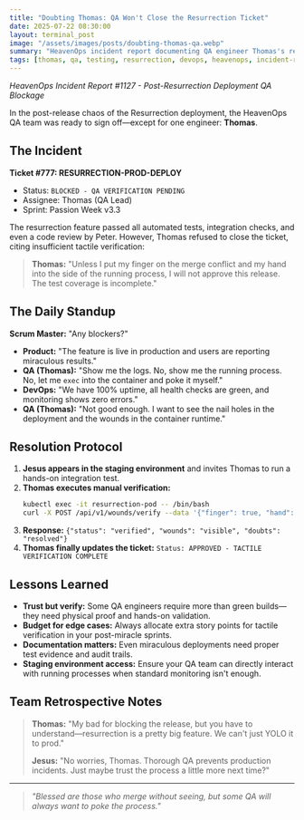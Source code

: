 ```yaml
---
title: "Doubting Thomas: QA Won't Close the Resurrection Ticket"
date: 2025-07-22 08:30:00
layout: terminal_post
image: "/assets/images/posts/doubting-thomas-qa.webp"
summary: "HeavenOps incident report documenting QA engineer Thomas's refusal to approve resurrection deployment without tactile verification protocols."
tags: [thomas, qa, testing, resurrection, devops, heavenops, incident-report, verification]
---
```


*HeavenOps Incident Report #1127 - Post-Resurrection Deployment QA Blockage*

In the post-release chaos of the Resurrection deployment, the HeavenOps QA team was ready to sign off—except for one engineer: **Thomas**.

## The Incident

**Ticket #777: RESURRECTION-PROD-DEPLOY**
- Status: `BLOCKED - QA VERIFICATION PENDING`
- Assignee: Thomas (QA Lead)
- Sprint: Passion Week v3.3

The resurrection feature passed all automated tests, integration checks, and even a code review by Peter. However, Thomas refused to close the ticket, citing insufficient tactile verification:

> **Thomas:** "Unless I put my finger on the merge conflict and my hand into the side of the running process, I will not approve this release. The test coverage is incomplete."

## The Daily Standup

**Scrum Master:** "Any blockers?"

- **Product:** "The feature is live in production and users are reporting miraculous results."
- **QA (Thomas):** "Show me the logs. No, show me the running process. No, let me `exec` into the container and poke it myself."
- **DevOps:** "We have 100% uptime, all health checks are green, and monitoring shows zero errors."
- **QA (Thomas):** "Not good enough. I want to see the nail holes in the deployment and the wounds in the container runtime."

## Resolution Protocol

1. **Jesus appears in the staging environment** and invites Thomas to run a hands-on integration test.
2. **Thomas executes manual verification:**
   ```bash
   kubectl exec -it resurrection-pod -- /bin/bash
   curl -X POST /api/v1/wounds/verify --data '{"finger": true, "hand": true}'
   ```
3. **Response:** `{"status": "verified", "wounds": "visible", "doubts": "resolved"}`
4. **Thomas finally updates the ticket:** `Status: APPROVED - TACTILE VERIFICATION COMPLETE`

## Lessons Learned

- **Trust but verify:** Some QA engineers require more than green builds—they need physical proof and hands-on validation.
- **Budget for edge cases:** Always allocate extra story points for tactile verification in your post-miracle sprints.
- **Documentation matters:** Even miraculous deployments need proper test evidence and audit trails.
- **Staging environment access:** Ensure your QA team can directly interact with running processes when standard monitoring isn't enough.

## Team Retrospective Notes

> **Thomas:** "My bad for blocking the release, but you have to understand—resurrection is a pretty big feature. We can't just YOLO it to prod."
> 
> **Jesus:** "No worries, Thomas. Thorough QA prevents production incidents. Just maybe trust the process a little more next time?"

---

> _"Blessed are those who merge without seeing, but some QA will always want to poke the process."_
